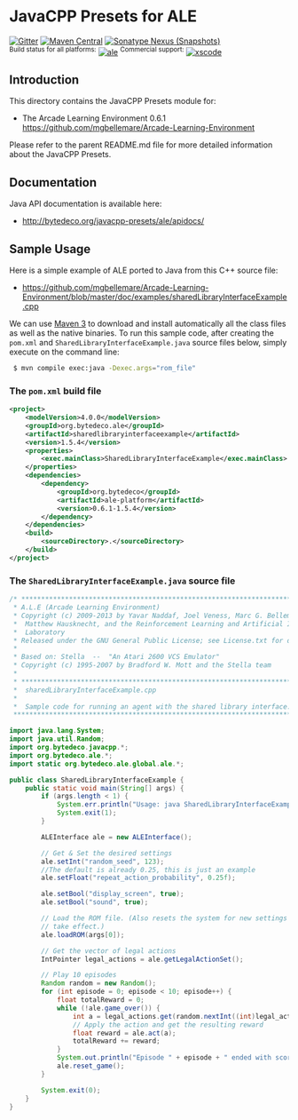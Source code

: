 JavaCPP Presets for ALE
=======================

[![Gitter](https://badges.gitter.im/bytedeco/javacpp.svg)](https://gitter.im/bytedeco/javacpp) [![Maven Central](https://maven-badges.herokuapp.com/maven-central/org.bytedeco/ale/badge.svg)](https://maven-badges.herokuapp.com/maven-central/org.bytedeco/ale) [![Sonatype Nexus (Snapshots)](https://img.shields.io/nexus/s/https/oss.sonatype.org/org.bytedeco/ale.svg)](http://bytedeco.org/builds/)  
<sup>Build status for all platforms:</sup> [![ale](https://github.com/bytedeco/javacpp-presets/workflows/ale/badge.svg)](https://github.com/bytedeco/javacpp-presets/actions?query=workflow%3Aale)  <sup>Commercial support:</sup> [![xscode](https://img.shields.io/badge/Available%20on-xs%3Acode-blue?style=?style=plastic&logo=appveyor&logo=data:image/png;base64,iVBORw0KGgoAAAANSUhEUgAAAEAAAABACAMAAACdt4HsAAAAGXRFWHRTb2Z0d2FyZQBBZG9iZSBJbWFnZVJlYWR5ccllPAAAAAZQTFRF////////VXz1bAAAAAJ0Uk5T/wDltzBKAAAAlUlEQVR42uzXSwqAMAwE0Mn9L+3Ggtgkk35QwcnSJo9S+yGwM9DCooCbgn4YrJ4CIPUcQF7/XSBbx2TEz4sAZ2q1RAECBAiYBlCtvwN+KiYAlG7UDGj59MViT9hOwEqAhYCtAsUZvL6I6W8c2wcbd+LIWSCHSTeSAAECngN4xxIDSK9f4B9t377Wd7H5Nt7/Xz8eAgwAvesLRjYYPuUAAAAASUVORK5CYII=)](https://xscode.com/bytedeco/javacpp-presets)


Introduction
------------
This directory contains the JavaCPP Presets module for:

 * The Arcade Learning Environment 0.6.1  https://github.com/mgbellemare/Arcade-Learning-Environment

Please refer to the parent README.md file for more detailed information about the JavaCPP Presets.


Documentation
-------------
Java API documentation is available here:

 * http://bytedeco.org/javacpp-presets/ale/apidocs/


Sample Usage
------------
Here is a simple example of ALE ported to Java from this C++ source file:

 * https://github.com/mgbellemare/Arcade-Learning-Environment/blob/master/doc/examples/sharedLibraryInterfaceExample.cpp

We can use [Maven 3](http://maven.apache.org/) to download and install automatically all the class files as well as the native binaries. To run this sample code, after creating the `pom.xml` and `SharedLibraryInterfaceExample.java` source files below, simply execute on the command line:
```bash
 $ mvn compile exec:java -Dexec.args="rom_file"
```

### The `pom.xml` build file
```xml
<project>
    <modelVersion>4.0.0</modelVersion>
    <groupId>org.bytedeco.ale</groupId>
    <artifactId>sharedlibraryinterfaceexample</artifactId>
    <version>1.5.4</version>
    <properties>
        <exec.mainClass>SharedLibraryInterfaceExample</exec.mainClass>
    </properties>
    <dependencies>
        <dependency>
            <groupId>org.bytedeco</groupId>
            <artifactId>ale-platform</artifactId>
            <version>0.6.1-1.5.4</version>
        </dependency>
    </dependencies>
    <build>
        <sourceDirectory>.</sourceDirectory>
    </build>
</project>
```

### The `SharedLibraryInterfaceExample.java` source file
```java
/* *****************************************************************************
 * A.L.E (Arcade Learning Environment)
 * Copyright (c) 2009-2013 by Yavar Naddaf, Joel Veness, Marc G. Bellemare,
 *  Matthew Hausknecht, and the Reinforcement Learning and Artificial Intelligence 
 *  Laboratory
 * Released under the GNU General Public License; see License.txt for details. 
 *
 * Based on: Stella  --  "An Atari 2600 VCS Emulator"
 * Copyright (c) 1995-2007 by Bradford W. Mott and the Stella team
 *
 * *****************************************************************************
 *  sharedLibraryInterfaceExample.cpp 
 *
 *  Sample code for running an agent with the shared library interface. 
 **************************************************************************** */

import java.lang.System;
import java.util.Random;
import org.bytedeco.javacpp.*;
import org.bytedeco.ale.*;
import static org.bytedeco.ale.global.ale.*;

public class SharedLibraryInterfaceExample {
    public static void main(String[] args) {
        if (args.length < 1) {
            System.err.println("Usage: java SharedLibraryInterfaceExample rom_file");
            System.exit(1);
        }

        ALEInterface ale = new ALEInterface();

        // Get & Set the desired settings
        ale.setInt("random_seed", 123);
        //The default is already 0.25, this is just an example
        ale.setFloat("repeat_action_probability", 0.25f);

        ale.setBool("display_screen", true);
        ale.setBool("sound", true);

        // Load the ROM file. (Also resets the system for new settings to
        // take effect.)
        ale.loadROM(args[0]);

        // Get the vector of legal actions
        IntPointer legal_actions = ale.getLegalActionSet();

        // Play 10 episodes
        Random random = new Random();
        for (int episode = 0; episode < 10; episode++) {
            float totalReward = 0;
            while (!ale.game_over()) {
                int a = legal_actions.get(random.nextInt((int)legal_actions.limit()));
                // Apply the action and get the resulting reward
                float reward = ale.act(a);
                totalReward += reward;
            }
            System.out.println("Episode " + episode + " ended with score: " + totalReward);
            ale.reset_game();
        }

        System.exit(0);
    }
}
```
